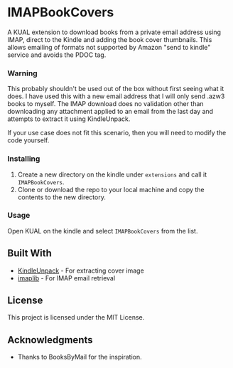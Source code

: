 # IMAPBookCovers

A KUAL extension to download books from a private email address using IMAP, direct to the Kindle and adding the book cover thumbnails. This allows emailing of formats not supported by Amazon "send to kindle" service and avoids the PDOC tag.

### Warning

This probably shouldn't be used out of the box without first seeing what it does. I have used this with a new email address that I will only send .azw3 books to myself.
The IMAP download does no validation other than downloading any attachment applied to an email from the last day and attempts to extract it using KindleUnpack.

If your use case does not fit this scenario, then you will need to modify the code yourself.

### Installing

1. Create a new directory on the kindle under `extensions` and call it `IMAPBookCovers`.
2. Clone or download the repo to your local machine and copy the contents to the new directory.

### Usage

Open KUAL on the kindle and select `IMAPBookCovers` from the list.

## Built With

* [KindleUnpack](https://github.com/kevinhendricks/KindleUnpack) - For extracting cover image
* [imaplib](https://docs.python.org/2/library/imaplib.html) - For IMAP email retrieval

## License

This project is licensed under the MIT License.

## Acknowledgments

* Thanks to BooksByMail for the inspiration.
